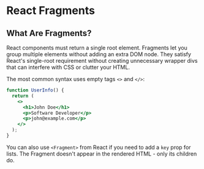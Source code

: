 # React Fragments

## What Are Fragments?

React components must return a single root element. Fragments let you group multiple elements without adding an extra DOM node. They satisfy React's single-root requirement without creating unnecessary wrapper divs that can interfere with CSS or clutter your HTML.

The most common syntax uses empty tags `<>` and `</>`:

```jsx
function UserInfo() {
  return (
    <>
      <h1>John Doe</h1>
      <p>Software Developer</p>
      <p>john@example.com</p>
    </>
  );
}
```

You can also use `<Fragment>` from React if you need to add a `key` prop for lists. The Fragment doesn't appear in the rendered HTML - only its children do.
